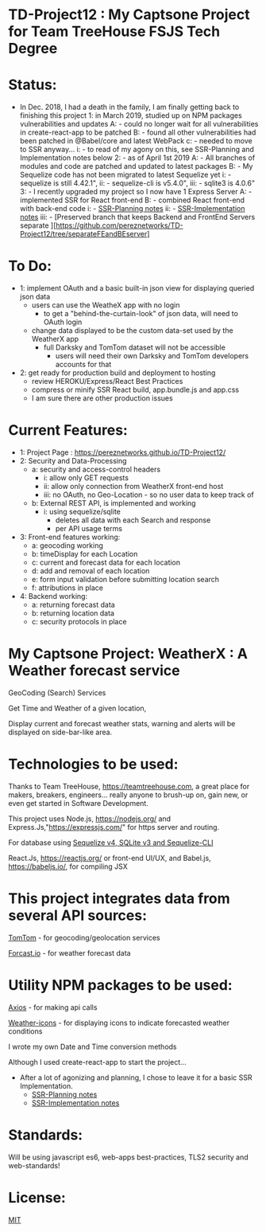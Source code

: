 # TD-Project12 : My Captsone Project for Team TreeHouse FSJS Tech Degree

# Status:

  - In Dec. 2018, I had a death in the family, I am finally getting back to finishing this project
    1:  in March 2019, studied up on NPM packages vulnerabilities and updates
        A: - could no longer wait for all vulnerabilities in create-react-app to be patched
        B: - found all other vulnerabilities had been patched in @Babel/core and latest WebPack
        c: - needed to move to SSR anyway...
          i:    - to read of my agony on this, see SSR-Planning and Implementation notes below
    2:  - as of April 1st 2019
        A:  - All branches of modules and code are patched and updated to latest packages
        B:  - My Sequelize code has not been migrated to latest Sequelize yet
          i:    - sequelize is still 4.42.1",
          ii:   - sequelize-cli is v5.4.0",
          iii:  - sqlite3 is 4.0.6"
    3: - I recently upgraded my project so I now have 1 Express Server
        A:  - implemented SSR for React front-end
        B:  - combined React front-end with back-end code
          i:    - [SSR-Planning notes](./SSR-PLANNING.md)
          ii:   - [SSR-Implementation notes](./SSR-Implementation.md)
          iii:  - [Preserved branch that keeps Backend and FrontEnd Servers separate ][https://github.com/pereznetworks/TD-Project12/tree/separateFEandBEserver]

# To Do:
  - 1: implement OAuth and a basic built-in json view for displaying queried json data
    - users can use the WeatheX app with no login
      - to get a "behind-the-curtain-look" of json data, will need to OAuth login
    - change data displayed to be the custom data-set used by the WeatherX app
      - full Darksky and TomTom dataset will not be accessible
        - users will need their own Darksky and TomTom developers accounts for that
  - 2: get ready for production build and deployment to hosting
     - review HEROKU/Express/React Best Practices
     - compress or minify SSR React build, app.bundle.js and app.css
     - I am sure there are other production issues

# Current Features:

  - 1: Project Page : https://pereznetworks.github.io/TD-Project12/
  - 2: Security and Data-Processing
      - a: security and access-control headers
        - i: allow only GET requests
        - ii: allow only connection from WeatherX front-end host
        - iii: no OAuth, no Geo-Location - so no user data to keep track of
      - b: External REST API, is implemented and working
        - i: using sequelize/sqlite
          - deletes all data with each Search and response
          - per API usage terms
  - 3: Front-end features working:  
      - a: geocoding working
      - b: timeDisplay for each Location
      - c: current and forecast data for each location
      - d: add and removal of each location
      - e: form input validation before submitting location search
      - f: attributions in place
  - 4: Backend working:
      - a: returning forecast data
      - b: returning location data
      - c: security protocols in place

# My Captsone Project:  WeatherX : A Weather forecast service  

GeoCoding (Search) Services

Get Time and Weather of a given location,

Display current and forecast weather stats, warning and alerts will be displayed on side-bar-like area.

# Technologies to be used:

Thanks to Team TreeHouse, https://teamtreehouse.com, a great place for makers, breakers, engineers... really anyone to brush-up on, gain new, or even get started in Software Development.

This project uses Node.js, https://nodejs.org/ and Express.Js,"https://expressjs.com/" for https server and routing.

For database using [Sequelize v4, SQLite v3 and Sequelize-CLI](http://docs.sequelizejs.com/)

React.Js, https://reactjs.org/ or front-end UI/UX, and Babel.js, https://babeljs.io/, for compiling JSX

# This project integrates data from several API sources:  

[TomTom](https://developer.tomtom.com/maps-sdk-web) - for geocoding/geolocation services

[Forcast.io](https://darksky.net/dev/docs) - for weather forecast data

# Utility NPM packages to be used:

[Axios](https://www.npmjs.com/package/axios) - for making api calls

[Weather-icons](https://www.npmjs.com/package/weather-icons) - for displaying icons to indicate forecasted weather conditions

I wrote my own Date and Time conversion methods

Although I used create-react-app to start the project...
- After a lot of agonizing and planning, I chose to leave it for a basic SSR Implementation.
  - [SSR-Planning notes](./SSR-PLANNING)
  - [SSR-Implementation notes](./SSR-Implementation)

# Standards:

Will be using javascript es6, web-apps best-practices, TLS2 security and web-standards!

# License:

[MIT](https://github.com/pereznetworks/TD-Project12/blob/master/LICENSE)
